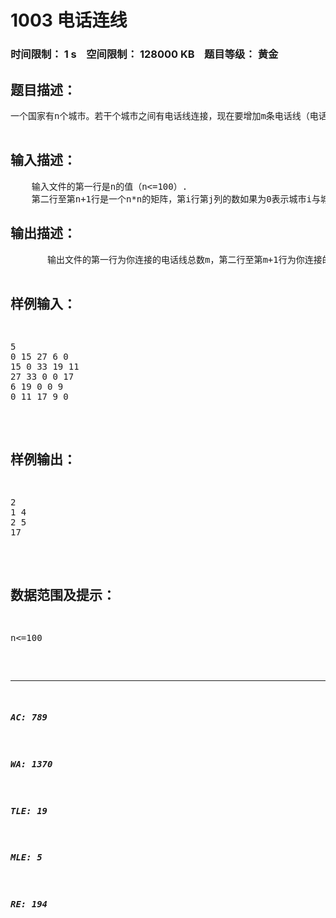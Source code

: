 # 1003 电话连线   
### 时间限制： 1 s&nbsp;&nbsp;&nbsp;&nbsp;空间限制： 128000 KB&nbsp;&nbsp;&nbsp;&nbsp;题目等级： 黄金  
## 题目描述：  

<pre>
一个国家有n个城市。若干个城市之间有电话线连接，现在要增加m条电话线（电话线当然是双向的了），使得任意两个城市之间都直接或间接经过其他城市有电话线连接，你的程序应该能够找出最小费用及其一种连接方案。

</pre>
  
  
## 输入描述：  

<pre>
    输入文件的第一行是n的值（n<=100）.
    第二行至第n+1行是一个n*n的矩阵，第i行第j列的数如果为0表示城市i与城市j有电话线连接，否则为这两个城市之间的连接费用（范围不超过10000）。
</pre>
  
  
## 输出描述：  

<pre>
       输出文件的第一行为你连接的电话线总数m，第二行至第m+1行为你连接的每条电话线，格式为i j，（i<j）， i j是电话线连接的两个城市。输出请按照Prim算法发现每一条边的顺序输出，起始点为1.
       第m+2行是连接这些电话线的总费用。
</pre>
  
  
## 样例输入：  

<pre>
5
0 15 27 6 0
15 0 33 19 11
27 33 0 0 17
6 19 0 0 9
0 11 17 9 0
</pre>
  
  
## 样例输出：  

<pre>
2
1 4
2 5
17
</pre>
  
  
## 数据范围及提示：  

<pre>
n<=100
</pre>
  
  
***  

##### AC: 789  
##### WA: 1370  
##### TLE: 19  
##### MLE: 5  
##### RE: 194  
